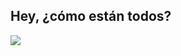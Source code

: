 ## Hey, ¿cómo están todos?

<img src="https://media3.giphy.com/media/v1.Y2lkPTc5MGI3NjExeW9jcHJjeGx2enAzdmVnZ2VpZ3pxMm81aXQ3ZGdnM2s3MnZtb2djaCZlcD12MV9pbnRlcm5hbF9naWZfYnlfaWQmY3Q9Zw/O7b01gFko9Ohy/giphy.webp">
<!--
**mijelDeve/mijelDeve** is a ✨ _special_ ✨ repository because its `README.md` (this file) appears on your GitHub profile.

Here are some ideas to get you started:

- 🔭 I’m currently working on ...
- 🌱 I’m currently learning ...
- 👯 I’m looking to collaborate on ...
- 🤔 I’m looking for help with ...
- 💬 Ask me about ...
- 📫 How to reach me: ...
- 😄 Pronouns: ...
- ⚡ Fun fact: ...
-->
